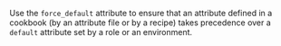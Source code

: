 Use the `force_default` attribute to ensure that an attribute defined in
a cookbook (by an attribute file or by a recipe) takes precedence over a
`default` attribute set by a role or an environment.